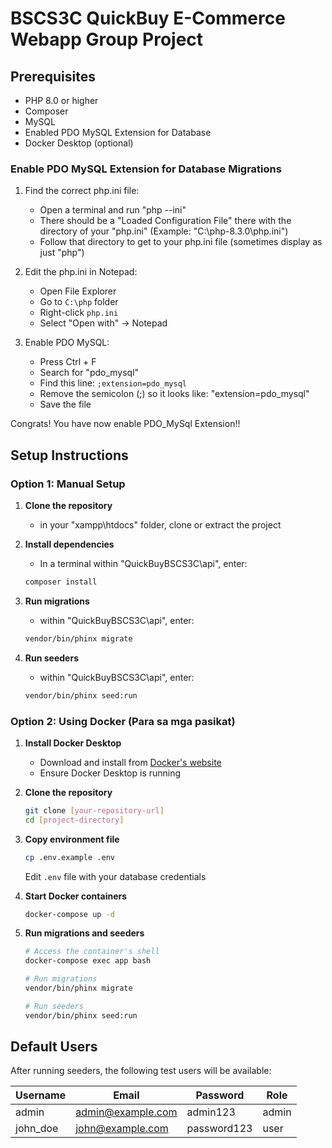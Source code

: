 # BSCS3C QuickBuy E-Commerce Webapp Group Project

## Prerequisites

- PHP 8.0 or higher
- Composer
- MySQL
- Enabled PDO MySQL Extension for Database
- Docker Desktop (optional)


### Enable PDO MySQL Extension for Database Migrations

1. Find the correct php.ini file:
   - Open a terminal and run "php --ini"
   - There should be a "Loaded Configuration File" there with the directory of your "php.ini" (Example: "C:\php-8.3.0\php.ini")
   - Follow that directory to get to your php.ini file (sometimes display as just "php")

2. Edit the php.ini in Notepad:
   - Open File Explorer
   - Go to `C:\php` folder
   - Right-click `php.ini`
   - Select "Open with" → Notepad

3. Enable PDO MySQL:
   - Press Ctrl + F
   - Search for "pdo_mysql"
   - Find this line: `;extension=pdo_mysql`
   - Remove the semicolon (;) so it looks like: "extension=pdo_mysql"
   - Save the file

Congrats! You have now enable PDO_MySql Extension!!
  

## Setup Instructions

### Option 1: Manual Setup

1. **Clone the repository**
   - in your "xampp\htdocs" folder, clone or extract the project

3. **Install dependencies**
   - In a terminal within "QuickBuyBSCS3C\api", enter:
    ```bash
   composer install
     ```
   
4. **Run migrations**
   - within "QuickBuyBSCS3C\api", enter:
   ```bash
   vendor/bin/phinx migrate
   ```
 
   
5. **Run seeders**
   - within "QuickBuyBSCS3C\api", enter:
   ```bash
   vendor/bin/phinx seed:run
   ```


   
### Option 2: Using Docker (Para sa mga pasikat)

1. **Install Docker Desktop**
   - Download and install from [Docker's website](https://www.docker.com/products/docker-desktop/)
   - Ensure Docker Desktop is running

2. **Clone the repository**
   ```bash
   git clone [your-repository-url]
   cd [project-directory]
   ```

3. **Copy environment file**
   ```bash
   cp .env.example .env
   ```
   Edit `.env` file with your database credentials

4. **Start Docker containers**
   ```bash
   docker-compose up -d
   ```

5. **Run migrations and seeders**
   ```bash
   # Access the container's shell
   docker-compose exec app bash

   # Run migrations
   vendor/bin/phinx migrate

   # Run seeders
   vendor/bin/phinx seed:run
   ```


## Default Users

After running seeders, the following test users will be available:

| Username | Email             | Password    | Role  |
|----------|------------------|-------------|-------|
| admin    | admin@example.com| admin123    | admin |
| john_doe | john@example.com | password123 | user  |

